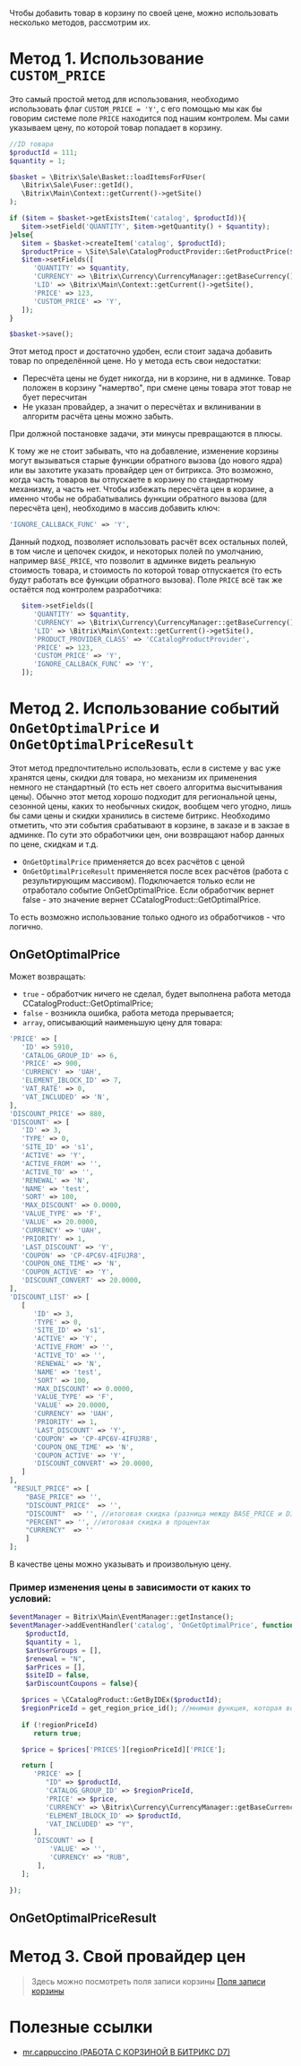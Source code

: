 Чтобы добавить товар в корзину по своей цене, можно использовать несколько методов, рассмотрим их.
# Метод 1. Использование `CUSTOM_PRICE`
Это самый простой метод для использования, необходимо использовать флаг `CUSTOM_PRICE = 'Y'`, с его помощью мы как бы говорим системе поле `PRICE` находится под нашим контролем. Мы сами указываем цену, по которой товар попадает в корзину.
```php
//ID товара
$productId = 111;
$quantity = 1;

$basket = \Bitrix\Sale\Basket::loadItemsForFUser(
   \Bitrix\Sale\Fuser::getId(), 
   \Bitrix\Main\Context::getCurrent()->getSite()
);

if ($item = $basket->getExistsItem('catalog', $productId)){
   $item->setField('QUANTITY', $item->getQuantity() + $quantity);
}else{
   $item = $basket->createItem('catalog', $productId);
   $productPrice = \Site\Sale\CatalogProductProvider::GetProductPrice($productId);
   $item->setFields([
      'QUANTITY' => $quantity,
      'CURRENCY' => \Bitrix\Currency\CurrencyManager::getBaseCurrency(),
      'LID' => \Bitrix\Main\Context::getCurrent()->getSite(),
      'PRICE' => 123,
      'CUSTOM_PRICE' => 'Y',
   ]);
}

$basket->save();
```
Этот метод прост и достаточно удобен, если стоит задача добавить товар по определённой цене. Но у метода есть свои недостатки:
* Пересчёта цены не будет никогда, ни в корзине, ни в админке. Товар положен в корзину "намертво", при смене цены товара этот товар не бует пересчитан
* Не указан провайдер, а значит о пересчётах и вклинивании в алгоритм расчёта цены можно забыть.

При должной постановке задачи, эти минусы превращаются в плюсы.

К тому же не стоит забывать, что на добавление, изменение корзины могут вызываться старые функции обратного вызова (до нового ядра) или вы захотите указать провайдер цен от битрикса. Это возможно, когда часть товаров вы отпускаете в корзину по стандартному механизму, а часть нет. Чтобы избежать пересчёта цен в корзине, а именно чтобы не обрабатывались функции обратного вызова (для пересчёта цен), необходимо в массив добавить ключ:
```php
'IGNORE_CALLBACK_FUNC' => 'Y',
```

Данный подход, позволяет использовать расчёт всех остальных полей, в том числе и цепочек скидок, и некоторых полей по умолчанию, например `BASE_PRICE`, что позволит в админке видеть реальную стоимость товара, и стоимость по которой товар отпускается (то есть будут работать все функции обратного вызова). Поле `PRICE` всё так же остаётся под контролем разработчика:
```php
   $item->setFields([
      'QUANTITY' => $quantity,
      'CURRENCY' => \Bitrix\Currency\CurrencyManager::getBaseCurrency(),
      'LID' => \Bitrix\Main\Context::getCurrent()->getSite(),
      'PRODUCT_PROVIDER_CLASS' => 'CCatalogProductProvider',
      'PRICE' => 123,
      'CUSTOM_PRICE' => 'Y',
      'IGNORE_CALLBACK_FUNC' => 'Y',
   ]);
```
# Метод 2. Использование событий `OnGetOptimalPrice` и `OnGetOptimalPriceResult`
Этот метод предпочтительно использовать, если в системе у вас уже хранятся цены, скидки для товара, но механизм их применения немного не стандартный (то есть нет своего алгоритма высчитывания цены).
Обычно этот метод хорошо подходит для региональной цены, сезонной цены, каких то необычных скидок, вообщем чего угодно, лишь бы сами цены и скидки хранились в системе битрикс.
Необходимо отметить, что эти события срабатывают в корзине, в заказе и в закзае в админке. По сути это обработчики цен, они возвращают набор данных по цене, скидкам и т.д.
* `OnGetOptimalPrice` применяется до всех расчётов с ценой
* `OnGetOptimalPriceResult` применяется после всех расчётов (работа с результирующим массивом). Подключается только если не отработало событие OnGetOptimalPrice. Если обработчик вернет false - это значение вернет CCatalogProduct::GetOptimalPrice.

То есть возможно использование только одного из обработчиков - что логично.

## OnGetOptimalPrice
Может возвращать:
* `true` - обработчик ничего не сделал, будет выполнена работа метода CCatalogProduct::GetOptimalPrice;
* `false` - возникла ошибка, работа метода прерывается;
* `array`, описывающий наименьшую цену для товара:
```php
'PRICE' => [
   'ID' => 5910,
   'CATALOG_GROUP_ID' => 6,
   'PRICE' => 900,
   'CURRENCY' => 'UAH',
   'ELEMENT_IBLOCK_ID' => 7,
   'VAT_RATE' => 0,
   'VAT_INCLUDED' => 'N',
],
'DISCOUNT_PRICE' => 880,
'DISCOUNT' => [
   'ID' => 3,
   'TYPE' => 0,
   'SITE_ID' => 's1',
   'ACTIVE' => 'Y',
   'ACTIVE_FROM' => '',
   'ACTIVE_TO' => '',
   'RENEWAL' => 'N',
   'NAME' => 'test',
   'SORT' => 100,
   'MAX_DISCOUNT' => 0.0000,
   'VALUE_TYPE' => 'F',
   'VALUE' => 20.0000,
   'CURRENCY' => 'UAH',
   'PRIORITY' => 1,
   'LAST_DISCOUNT' => 'Y',
   'COUPON' => 'CP-4PC6V-4IFUJR8',
   'COUPON_ONE_TIME' => 'N',
   'COUPON_ACTIVE' => 'Y',
   'DISCOUNT_CONVERT' => 20.0000,
],
'DISCOUNT_LIST' => [
   [
      'ID' => 3,
      'TYPE' => 0,
      'SITE_ID' => 's1',
      'ACTIVE' => 'Y',
      'ACTIVE_FROM' => '',
      'ACTIVE_TO' => '',
      'RENEWAL' => 'N',
      'NAME' => 'test',
      'SORT' => 100,
      'MAX_DISCOUNT' => 0.0000,
      'VALUE_TYPE' => 'F',
      'VALUE' => 20.0000,
      'CURRENCY' => 'UAH',
      'PRIORITY' => 1,
      'LAST_DISCOUNT' => 'Y',
      'COUPON' => 'CP-4PC6V-4IFUJR8',
      'COUPON_ONE_TIME' => 'N',
      'COUPON_ACTIVE' => 'Y',
      'DISCOUNT_CONVERT' => 20.0000,
   ]
],
 "RESULT_PRICE" => [
    "BASE_PRICE" => '',
    "DISCOUNT_PRICE"  => '',
    "DISCOUNT"  => '', //итоговая скидка (разница между BASE_PRICE и DISCOUNT_PRICE) 
    "PERCENT" => '', //итоговая скидка в процентах 
    "CURRENCY"  => ''
    ]
];
```
В качестве цены можно указывать и произвольную цену.

### Пример изменения цены в зависимости от каких то условий:
```php
$eventManager = Bitrix\Main\EventManager::getInstance();
$eventManager->addEventHandler('catalog', 'OnGetOptimalPrice', function(
    $productId,
    $quantity = 1,
    $arUserGroups = [],
    $renewal = "N",
    $arPrices = [],
    $siteID = false,
    $arDiscountCoupons = false){

   $prices = \CCatalogProduct::GetByIDEx($productId);
   $regionPriceId = get_region_price_id(); //мнимая функция, которая возвращает ID цены в зависимости от региона
   
   if (!regionPriceId)
      return true;

   $price = $prices['PRICES'][regionPriceId]['PRICE'];

   return [
      'PRICE' => [
         "ID" => $productId,
         'CATALOG_GROUP_ID' => $regionPriceId,
         'PRICE' => $price,
         'CURRENCY' => \Bitrix\Currency\CurrencyManager::getBaseCurrency(),
         'ELEMENT_IBLOCK_ID' => $productId,
         'VAT_INCLUDED' => "Y",
      ],
      'DISCOUNT' => [
          'VALUE' => '',
          'CURRENCY' => "RUB",
       ],
   ];

});
```
## OnGetOptimalPriceResult

# Метод 3. Свой провайдер цен
> Здесь можно посмотреть поля записи корзины [Поля записи корзины](https://github.com/SidiGi/bitrix-info/wiki/%D0%9F%D0%BE%D0%BB%D1%8F-%D0%B7%D0%B0%D0%BF%D0%B8%D1%81%D0%B8-%D0%BA%D0%BE%D1%80%D0%B7%D0%B8%D0%BD%D1%8B)

# Полезные ссылки
* [mr.cappuccino (РАБОТА С КОРЗИНОЙ В БИТРИКС D7)](https://mrcappuccino.ru/blog/post/work-with-basket-bitrix-d7)
